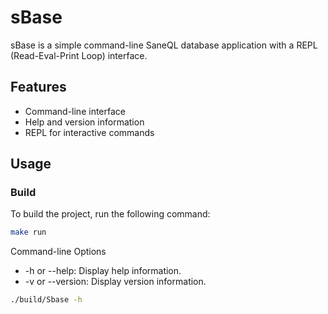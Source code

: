 # sBase

sBase is a simple command-line SaneQL database application with a REPL (Read-Eval-Print Loop) interface.

## Features

- Command-line interface
- Help and version information
- REPL for interactive commands

## Usage

### Build

To build the project, run the following command:

```sh
make run
```

Command-line Options

- -h or --help: Display help information.
- -v or --version: Display version information.

```sh
./build/Sbase -h
```
